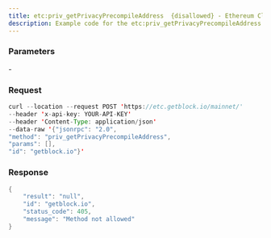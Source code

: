 ```yaml
---
title: etc:priv_getPrivacyPrecompileAddress  {disallowed} - Ethereum Classic
description: Example code for the etc:priv_getPrivacyPrecompileAddress  {disallowed} json-rpc method. Сomplete guide on how to use etc:priv_getPrivacyPrecompileAddress  {disallowed} json-rpc in GetBlock.io Web3 documentation.
---
```


### Parameters


\-

### Request

``` java
curl --location --request POST 'https://etc.getblock.io/mainnet/' 
--header 'x-api-key: YOUR-API-KEY' 
--header 'Content-Type: application/json' 
--data-raw '{"jsonrpc": "2.0",
"method": "priv_getPrivacyPrecompileAddress",
"params": [],
"id": "getblock.io"}'
```

###  Response

``` java
{
    "result": "null",
    "id": "getblock.io",
    "status_code": 405,
    "message": "Method not allowed"
}
```

